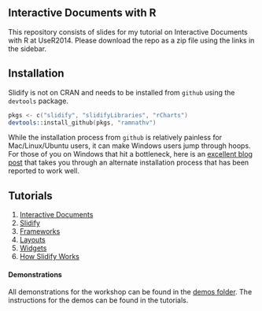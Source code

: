 ## Interactive Documents with R

This repository consists of slides for my tutorial on Interactive Documents with R at UseR2014. Please download the repo as a zip file using the links in the sidebar.

## Installation

Slidify is not on CRAN and needs to be installed from `github` using the `devtools` package.

```S
pkgs <- c("slidify", "slidifyLibraries", "rCharts")
devtools::install_github(pkgs, "ramnathv")
```

While the installation process from `github` is relatively painless for Mac/Linux/Ubuntu users, it can make Windows users jump through hoops. For those of you on Windows that hit a bottleneck, here is an [excellent blog post](http://thiagosilva.wordpress.com/2013/02/17/installing-slidify-on-a-windows-machine/) that takes you through an alternate installation process that has been reported to work well.

## Tutorials

1. [Interactive Documents](http://ramnathv.github.io/user2014-idocs-slides/tutorials/00)
1. [Slidify](http://ramnathv.github.io/user2014-idocs-slides/tutorials/01)
2. [Frameworks](http://ramnathv.github.io/user2014-idocs-slides/tutorials/02)
3. [Layouts](http://ramnathv.github.io/user2014-idocs-slides/tutorials/03)
4. [Widgets](http://ramnathv.github.io/user2014-idocs-slides/tutorials/04)
5. [How Slidify Works](http://ramnathv.github.io/user2014-idocs-slides/tutorials/05)


#### Demonstrations

All demonstrations for the workshop can be found in the [demos folder](demos). The instructions for the demos can be found in the tutorials.
